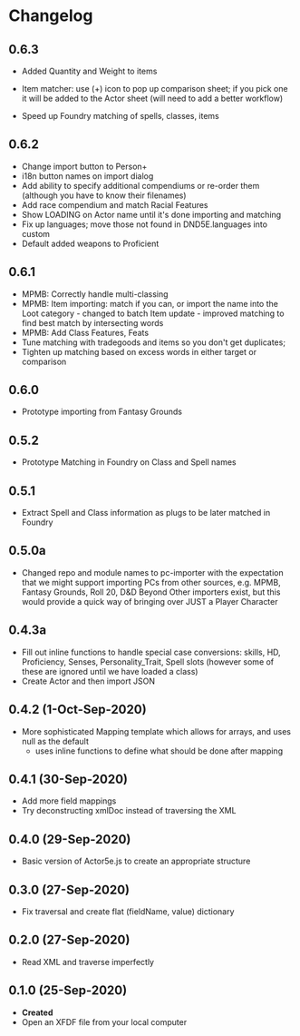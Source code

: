 # Changelog

## 0.6.3
- Added Quantity and Weight to items
- Item matcher: use (+) icon to pop up comparison sheet; if you pick one it will be added to the Actor sheet
    (will need to add a better workflow)

- Speed up Foundry matching of spells, classes, items

## 0.6.2
 - Change import button to Person+
 - i18n button names on import dialog
 - Add ability to specify additional compendiums or re-order them (although you have to know their filenames)
 - Add race compendium and match Racial Features
 - Show LOADING on Actor name until it's done importing and matching	
- Fix up languages; move those not found in DND5E.languages into custom
- Default added weapons to Proficient

## 0.6.1
- MPMB: Correctly handle multi-classing
- MPMB: Item importing: match if you can, or import the name into the Loot category
        - changed to batch Item update
        - improved matching to find best match by intersecting words
- MPMB: Add Class Features, Feats
-   Tune matching with tradegoods and items so you don't get duplicates;
-   Tighten up matching based on excess words in either target or comparison


## 0.6.0
- Prototype importing from Fantasy Grounds

## 0.5.2
- Prototype Matching in Foundry on Class and Spell names

## 0.5.1
- Extract Spell and Class information as plugs to be later matched in Foundry

## 0.5.0a
- Changed repo and module names to pc-importer with the expectation that we might support importing PCs from other sources,
    e.g. MPMB, Fantasy Grounds, Roll 20, D&D Beyond
    Other importers exist, but this would provide a quick way of bringing over JUST a Player Character

## 0.4.3a
- Fill out inline functions to handle special case conversions: skills, HD, Proficiency, Senses, Personality_Trait, Spell slots
    (however some of these are ignored until we have loaded a class)
- Create Actor and then import JSON


## 0.4.2 (1-Oct-Sep-2020)
- More sophisticated Mapping template which allows for arrays, and uses null as the default
    - uses inline functions to define what should be done after mapping

## 0.4.1 (30-Sep-2020)
- Add more field mappings
- Try deconstructing xmlDoc instead of traversing the XML

## 0.4.0 (29-Sep-2020)
- Basic version of Actor5e.js to create an appropriate structure

## 0.3.0 (27-Sep-2020)
- Fix traversal and create flat (fieldName, value) dictionary

## 0.2.0 (27-Sep-2020)
- Read XML and traverse imperfectly

## 0.1.0 (25-Sep-2020)
- **Created**
-   Open an XFDF file from your local computer
